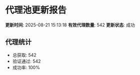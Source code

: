 # 代理池更新报告

**更新时间**: 2025-08-21 15:13:18
**有效代理数量**: 542
**更新状态**:  成功

## 代理统计
- 总获取: 542
- 验证通过: 542
- 成功率: 100%

